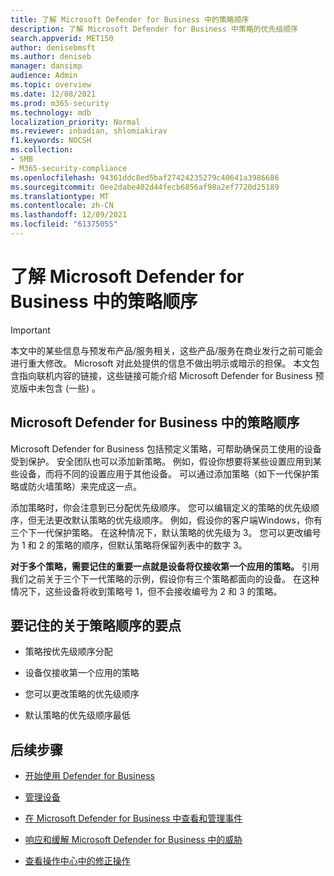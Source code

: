 ```yaml
---
title: 了解 Microsoft Defender for Business 中的策略顺序
description: 了解 Microsoft Defender for Business 中策略的优先级顺序
search.appverid: MET150
author: denisebmsft
ms.author: deniseb
manager: dansimp
audience: Admin
ms.topic: overview
ms.date: 12/08/2021
ms.prod: m365-security
ms.technology: mdb
localization_priority: Normal
ms.reviewer: inbadian, shlomiakirav
f1.keywords: NOCSH
ms.collection:
- SMB
- M365-security-compliance
ms.openlocfilehash: 94361ddc8ed5baf27424235279c40641a3986686
ms.sourcegitcommit: 0ee2dabe402d44fecb6856af98a2ef7720d25189
ms.translationtype: MT
ms.contentlocale: zh-CN
ms.lasthandoff: 12/09/2021
ms.locfileid: "61375055"
---
```

# <a name="understand-policy-order-in-microsoft-defender-for-business"></a>了解 Microsoft Defender for Business 中的策略顺序

> [!IMPORTANT]
> 本文中的某些信息与预发布产品/服务相关，这些产品/服务在商业发行之前可能会进行重大修改。 Microsoft 对此处提供的信息不做出明示或暗示的担保。 本文包含指向联机内容的链接，这些链接可能介绍 Microsoft Defender for Business 预览版中未包含 (一些) 。

## <a name="policy-order-in-microsoft-defender-for-business"></a>Microsoft Defender for Business 中的策略顺序

Microsoft Defender for Business 包括预定义策略，可帮助确保员工使用的设备受到保护。 安全团队也可以添加新策略。 例如，假设你想要将某些设置应用到某些设备，而将不同的设置应用于其他设备。 可以通过添加策略（如下一代保护策略或防火墙策略）来完成这一点。

添加策略时，你会注意到已分配优先级顺序。 您可以编辑定义的策略的优先级顺序，但无法更改默认策略的优先级顺序。 例如，假设你的客户端Windows，你有三个下一代保护策略。 在这种情况下，默认策略的优先级为 3。 您可以更改编号为 1 和 2 的策略的顺序，但默认策略将保留列表中的数字 3。 

**对于多个策略，需要记住的重要一点就是设备将仅接收第一个应用的策略。** 引用我们之前关于三个下一代策略的示例，假设你有三个策略都面向的设备。 在这种情况下，这些设备将收到策略号 1，但不会接收编号为 2 和 3 的策略。 

## <a name="key-points-to-remember-about-policy-order"></a>要记住的关于策略顺序的要点

- 策略按优先级顺序分配

- 设备仅接收第一个应用的策略

- 您可以更改策略的优先级顺序

- 默认策略的优先级顺序最低

## <a name="next-steps"></a>后续步骤

- [开始使用 Defender for Business](mdb-get-started.md)

- [管理设备](mdb-manage-devices.md)

- [在 Microsoft Defender for Business 中查看和管理事件](mdb-view-manage-incidents.md)

- [响应和缓解 Microsoft Defender for Business 中的威胁](mdb-respond-mitigate-threats.md)

- [查看操作中心中的修正操作](mdb-review-remediation-actions.md)